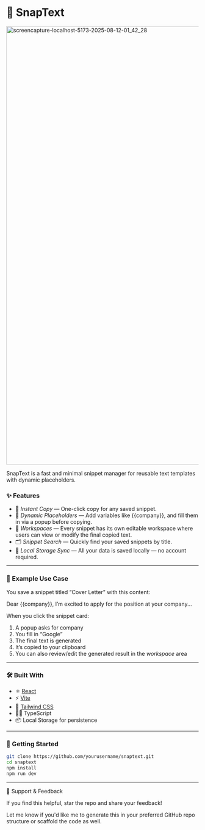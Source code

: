 # 🔴 SnapText

<img width="1920" height="1148" alt="screencapture-localhost-5173-2025-08-12-01_42_28" src="https://github.com/user-attachments/assets/5c22f794-5bf6-4df6-b79d-06f27a44ab19" />


SnapText is a fast and minimal snippet manager for reusable text templates with dynamic placeholders.

### ✨ Features

- 🚀 *Instant Copy* — One-click copy for any saved snippet.
- 🧠 *Dynamic Placeholders* — Add variables like {{company}}, and fill them in via a popup before copying.
- 🧩 *Workspaces* — Every snippet has its own editable workspace where users can view or modify the final copied text.
- 🗂 *Snippet Search* — Quickly find your saved snippets by title.
- 💾 *Local Storage Sync* — All your data is saved locally — no account required.

---

### 📸 Example Use Case

You save a snippet titled “Cover Letter” with this content:

Dear {{company}},
I’m excited to apply for the position at your company...

When you click the snippet card:

1. A popup asks for company  
2. You fill in “Google”  
3. The final text is generated  
4. It’s copied to your clipboard  
5. You can also review/edit the generated result in the *workspace* area

---

### 🛠 Built With

- ⚛ [React](https://reactjs.org/)
- ⚡ [Vite](https://vitejs.dev/)
- 🎨 [Tailwind CSS](https://tailwindcss.com/)
- 🧑‍💻 TypeScript
- 📦 Local Storage for persistence
---

### 🚀 Getting Started

```bash
git clone https://github.com/yourusername/snaptext.git
cd snaptext
npm install
npm run dev
```

---

🙌 Support & Feedback

If you find this helpful, star the repo and share your feedback!

Let me know if you'd like me to generate this in your preferred GitHub repo structure or scaffold the code as well.
